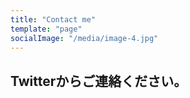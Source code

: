 ```yaml
---
title: "Contact me"
template: "page"
socialImage: "/media/image-4.jpg"
---
```


## Twitterからご連絡ください。